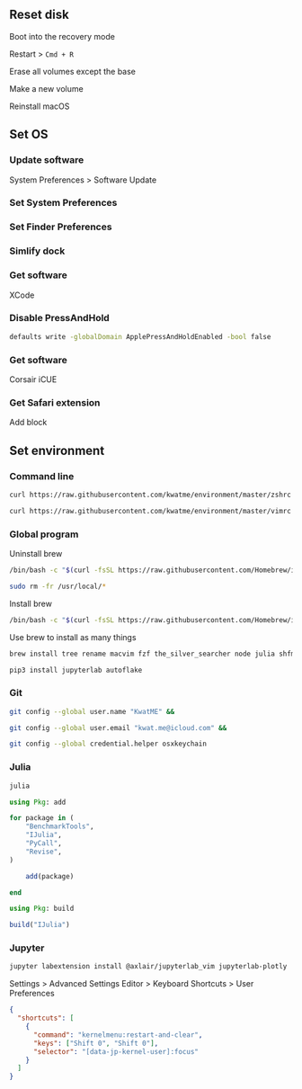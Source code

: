 ## Reset disk

Boot into the recovery mode

Restart > `Cmd + R`

Erase all volumes except the base

Make a new volume

Reinstall macOS

## Set OS

### Update software

System Preferences > Software Update

### Set System Preferences

### Set Finder Preferences

### Simlify dock

### Get software

XCode

### Disable PressAndHold

```sh
defaults write -globalDomain ApplePressAndHoldEnabled -bool false
```

### Get software

Corsair iCUE

### Get Safari extension

Add block

## Set environment

### Command line

```sh
curl https://raw.githubusercontent.com/kwatme/environment/master/zshrc > ~/.zshrc &&

curl https://raw.githubusercontent.com/kwatme/environment/master/vimrc > ~/.vimrc
```

### Global program

Uninstall brew

```sh
/bin/bash -c "$(curl -fsSL https://raw.githubusercontent.com/Homebrew/install/master/uninstall.sh)" &&

sudo rm -fr /usr/local/*
```

Install brew

```sh
/bin/bash -c "$(curl -fsSL https://raw.githubusercontent.com/Homebrew/install/master/install.sh)"
```

Use brew to install as many things

```sh
brew install tree rename macvim fzf the_silver_searcher node julia shfmt isort black pandoc wkhtmltopdf

pip3 install jupyterlab autoflake
```

### Git

```sh
git config --global user.name "KwatME" &&

git config --global user.email "kwat.me@icloud.com" &&

git config --global credential.helper osxkeychain
```

### Julia

```sh
julia
```

```julia
using Pkg: add

for package in (
    "BenchmarkTools",
    "IJulia",
    "PyCall",
    "Revise",
)

    add(package)

end

using Pkg: build

build("IJulia")
```

### Jupyter

```sh
jupyter labextension install @axlair/jupyterlab_vim jupyterlab-plotly
```

Settings > Advanced Settings Editor > Keyboard Shortcuts > User Preferences

```json
{
  "shortcuts": [
    {
      "command": "kernelmenu:restart-and-clear",
      "keys": ["Shift 0", "Shift 0"],
      "selector": "[data-jp-kernel-user]:focus"
    }
  ]
}
```
